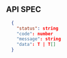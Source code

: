 ## API SPEC

``` json
  {
    "status": string
    "code": number
    "message": string
    "data": T | T[]
  }
```
